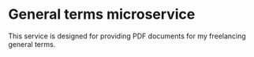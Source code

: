 # General terms microservice
This service is designed for providing PDF documents for my freelancing general terms.